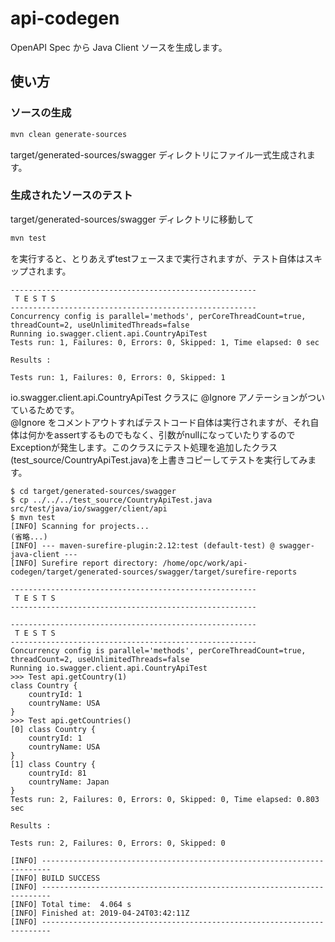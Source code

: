 # api-codegen

OpenAPI Spec から Java Client ソースを生成します。

## 使い方

### ソースの生成

```sh
mvn clean generate-sources
```

target/generated-sources/swagger ディレクトリにファイル一式生成されます。

### 生成されたソースのテスト

target/generated-sources/swagger ディレクトリに移動して

```sh
mvn test
```

を実行すると、とりあえずtestフェースまで実行されますが、テスト自体はスキップされます。

```text
-------------------------------------------------------
 T E S T S
-------------------------------------------------------
Concurrency config is parallel='methods', perCoreThreadCount=true, threadCount=2, useUnlimitedThreads=false
Running io.swagger.client.api.CountryApiTest
Tests run: 1, Failures: 0, Errors: 0, Skipped: 1, Time elapsed: 0 sec

Results :

Tests run: 1, Failures: 0, Errors: 0, Skipped: 1
```

io.swagger.client.api.CountryApiTest クラスに @Ignore アノテーションがついているためです。  
@Ignore をコメントアウトすればテストコード自体は実行されますが、それ自体は何かをassertするものでもなく、引数がnullになっていたりするのでExceptionが発生します。このクラスにテスト処理を追加したクラス(test_source/CountryApiTest.java)を上書きコピーしてテストを実行してみます。

```text
$ cd target/generated-sources/swagger
$ cp ../../../test_source/CountryApiTest.java src/test/java/io/swagger/client/api
$ mvn test
[INFO] Scanning for projects...
(省略...)
[INFO] --- maven-surefire-plugin:2.12:test (default-test) @ swagger-java-client ---
[INFO] Surefire report directory: /home/opc/work/api-codegen/target/generated-sources/swagger/target/surefire-reports

-------------------------------------------------------
 T E S T S
-------------------------------------------------------

-------------------------------------------------------
 T E S T S
-------------------------------------------------------
Concurrency config is parallel='methods', perCoreThreadCount=true, threadCount=2, useUnlimitedThreads=false
Running io.swagger.client.api.CountryApiTest
>>> Test api.getCountry(1)
class Country {
    countryId: 1
    countryName: USA
}
>>> Test api.getCountries()
[0] class Country {
    countryId: 1
    countryName: USA
}
[1] class Country {
    countryId: 81
    countryName: Japan
}
Tests run: 2, Failures: 0, Errors: 0, Skipped: 0, Time elapsed: 0.803 sec

Results :

Tests run: 2, Failures: 0, Errors: 0, Skipped: 0

[INFO] ------------------------------------------------------------------------
[INFO] BUILD SUCCESS
[INFO] ------------------------------------------------------------------------
[INFO] Total time:  4.064 s
[INFO] Finished at: 2019-04-24T03:42:11Z
[INFO] ------------------------------------------------------------------------
```
